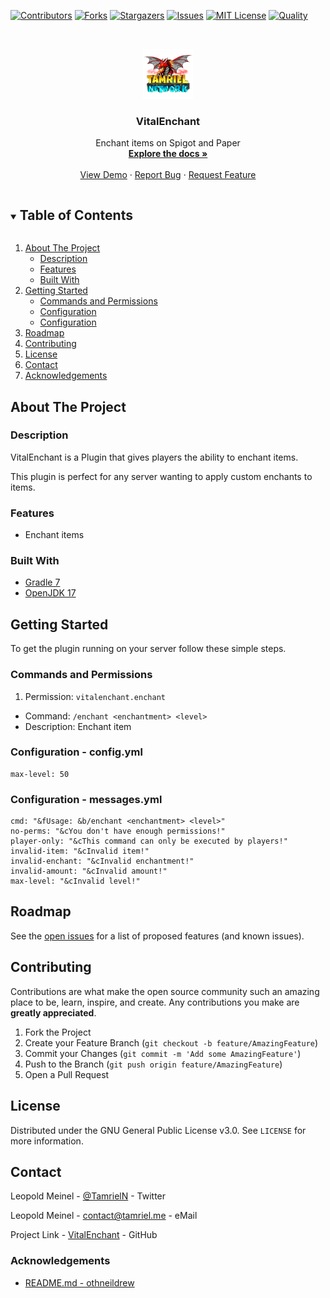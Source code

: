 <!-- PROJECT SHIELDS -->
[![Contributors][contributors-shield]][contributors-url]
[![Forks][forks-shield]][forks-url]
[![Stargazers][stars-shield]][stars-url]
[![Issues][issues-shield]][issues-url]
[![MIT License][license-shield]][license-url]
[![Quality][quality-shield]][quality-url]

<!-- PROJECT LOGO -->
<!--suppress ALL -->
<br />
<p align="center">
  <a href="https://github.com/TamrielNetwork/VitalEnchant">
    <img src="images/logo.png" alt="Logo" width="80" height="80">
  </a>

<h3 align="center">VitalEnchant</h3>

  <p align="center">
    Enchant items on Spigot and Paper
    <br />
    <a href="https://github.com/TamrielNetwork/VitalEnchant"><strong>Explore the docs »</strong></a>
    <br />
    <br />
    <a href="https://github.com/TamrielNetwork/VitalEnchant">View Demo</a>
    ·
    <a href="https://github.com/TamrielNetwork/VitalEnchant/issues">Report Bug</a>
    ·
    <a href="https://github.com/TamrielNetwork/VitalEnchant/issues">Request Feature</a>
  </p>

<!-- TABLE OF CONTENTS -->
<details open="open">
  <summary><h2 style="display: inline-block">Table of Contents</h2></summary>
  <ol>
    <li>
      <a href="#about-the-project">About The Project</a>
      <ul>
        <li><a href="#description">Description</a></li>
        <li><a href="#features">Features</a></li>
        <li><a href="#built-with">Built With</a></li>
      </ul>
    </li>
    <li>
      <a href="#getting-started">Getting Started</a>
      <ul>
        <li><a href="#commands-and-permissions">Commands and Permissions</a></li>
        <li><a href="#configuration - config.yml">Configuration</a></li>
		<li><a href="#configuration - messages.yml">Configuration</a></li>
      </ul>
    </li>
    <li><a href="#roadmap">Roadmap</a></li>
    <li><a href="#contributing">Contributing</a></li>
    <li><a href="#license">License</a></li>
    <li><a href="#contact">Contact</a></li>
    <li><a href="#acknowledgements">Acknowledgements</a></li>
  </ol>
</details>

<!-- ABOUT THE PROJECT -->

## About The Project

### Description

VitalEnchant is a Plugin that gives players the ability to enchant items.

This plugin is perfect for any server wanting to apply custom enchants to items.

### Features

* Enchant items

### Built With

* [Gradle 7](https://docs.gradle.org/7.4/release-notes.html)
* [OpenJDK 17](https://openjdk.java.net/projects/jdk/17/)

<!-- GETTING STARTED -->

## Getting Started

To get the plugin running on your server follow these simple steps.

### Commands and Permissions

1. Permission: `vitalenchant.enchant`

* Command: `/enchant <enchantment> <level>`
* Description: Enchant item

### Configuration - config.yml

```
max-level: 50
```

### Configuration - messages.yml

```
cmd: "&fUsage: &b/enchant <enchantment> <level>"
no-perms: "&cYou don't have enough permissions!"
player-only: "&cThis command can only be executed by players!"
invalid-item: "&cInvalid item!"
invalid-enchant: "&cInvalid enchantment!"
invalid-amount: "&cInvalid amount!"
max-level: "&cInvalid level!"
```

<!-- ROADMAP -->

## Roadmap

See the [open issues](https://github.com/TamrielNetwork/VitalEnchant/issues) for a list of proposed features (and known
issues).

<!-- CONTRIBUTING -->

## Contributing

Contributions are what make the open source community such an amazing place to be, learn, inspire, and create. Any
contributions you make are **greatly appreciated**.

1. Fork the Project
2. Create your Feature Branch (`git checkout -b feature/AmazingFeature`)
3. Commit your Changes (`git commit -m 'Add some AmazingFeature'`)
4. Push to the Branch (`git push origin feature/AmazingFeature`)
5. Open a Pull Request

<!-- LICENSE -->

## License

Distributed under the GNU General Public License v3.0. See `LICENSE` for more information.

<!-- CONTACT -->

## Contact

Leopold Meinel - [@TamrielN](https://twitter.com/TamrielN) - Twitter

Leopold Meinel - [contact@tamriel.me](mailto:contact@tamriel.me) - eMail

Project Link - [VitalEnchant](https://github.com/TamrielNetwork/VitalEnchant) - GitHub

<!-- ACKNOWLEDGEMENTS -->

### Acknowledgements

* [README.md - othneildrew](https://github.com/othneildrew/Best-README-Template)

<!-- MARKDOWN LINKS & IMAGES -->

[contributors-shield]: https://img.shields.io/github/contributors-anon/TamrielNetwork/VitalEnchant?style=for-the-badge

[contributors-url]: https://github.com/TamrielNetwork/VitalEnchant/graphs/contributors

[forks-shield]: https://img.shields.io/github/forks/TamrielNetwork/VitalEnchant?label=Forks&style=for-the-badge

[forks-url]: https://github.com/TamrielNetwork/VitalEnchant/network/members

[stars-shield]: https://img.shields.io/github/stars/TamrielNetwork/VitalEnchant?style=for-the-badge

[stars-url]: https://github.com/TamrielNetwork/VitalEnchant/stargazers

[issues-shield]: https://img.shields.io/github/issues/TamrielNetwork/VitalEnchant?style=for-the-badge

[issues-url]: https://github.com/TamrielNetwork/VitalEnchant/issues

[license-shield]: https://img.shields.io/github/license/TamrielNetwork/VitalEnchant?style=for-the-badge

[license-url]: https://github.com/TamrielNetwork/VitalEnchant/blob/main/LICENSE

[quality-shield]: https://img.shields.io/codefactor/grade/github/TamrielNetwork/VitalEnchant?style=for-the-badge

[quality-url]: https://www.codefactor.io/repository/github/TamrielNetwork/VitalEnchant
